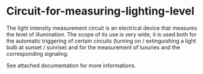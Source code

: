 # Circuit-for-measuring-lighting-level
The light intensity measurement circuit is an electrical device that measures the level of illumination. The scope of its use is very wide, it is used both for the automatic triggering of certain circuits (turning on / extinguishing a light bulb at sunset / sunrise) and for the measurement of luxuries and the corresponding signaling.

See attached documentation for more informations.
